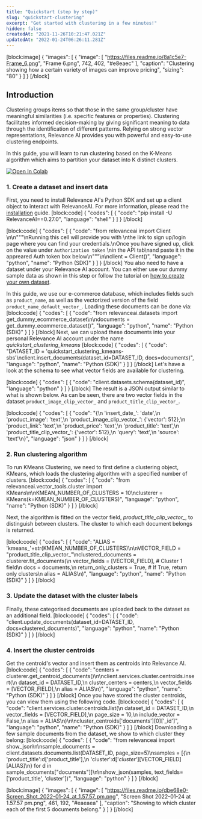 ```yaml
---
title: "Quickstart (step by step)"
slug: "quickstart-clustering"
excerpt: "Get started with clustering in a few minutes!"
hidden: false
createdAt: "2021-11-26T10:21:47.021Z"
updatedAt: "2022-01-24T06:26:11.281Z"
---
```

[block:image]
{
  "images": [
    {
      "image": [
        "https://files.readme.io/8a1c5e7-Frame_6.png",
        "Frame 6.png",
        742,
        402,
        "#e8eaec"
      ],
      "caption": "Clustering showing how a certain variety of images can improve pricing",
      "sizing": "80"
    }
  ]
}
[/block]
## Introduction

Clustering groups items so that those in the same group/cluster have meaningful similarities (i.e. specific features or properties). Clustering facilitates informed decision-making by giving significant meaning to data through the identification of different patterns. Relying on strong vector representations, Relevance AI provides you with powerful and easy-to-use clustering endpoints.

In this guide, you will learn to run clustering based on the K-Means algorithm which aims to partition your dataset into K distinct clusters.

[![Open In Colab](https://colab.research.google.com/assets/colab-badge.svg)](https://colab.research.google.com/drive/15fXlU8hGQ6oysCJEbAlIjtJGkTaCNlT-?usp=sharing)

### 1. Create a dataset and insert data

First, you need to install Relevance AI's Python SDK and set up a client object to interact with RelevanceAI. For more information, please read the [installation](doc:installation) guide.
[block:code]
{
  "codes": [
    {
      "code": "pip install -U RelevanceAI==0.27.0",
      "language": "shell"
    }
  ]
}
[/block]

[block:code]
{
  "codes": [
    {
      "code": "from relevanceai import Client \n\n\"\"\"\nRunning this cell will provide you with \nthe link to sign up/login page where you can find your credentials.\nOnce you have signed up, click on the value under `Authorization token` \nin the API tab\nand paste it in the appreared Auth token box below\n\"\"\"\n\nclient = Client()",
      "language": "python",
      "name": "Python (SDK)"
    }
  ]
}
[/block]
You also need to have a dataset under your Relevance AI account. You can either use our dummy sample data as shown in this step or follow the tutorial on [how to create your own dataset](https://docs.relevance.ai/docs/creating-a-dataset-prerequisites).

In this guide, we use our e-commerce database, which includes fields such as `product_name`, as well as the vectorized version of the field `product_name_default_vector_`. Loading these documents can be done via:
[block:code]
{
  "codes": [
    {
      "code": "from relevanceai.datasets import get_dummy_ecommerce_dataset\n\ndocuments = get_dummy_ecommerce_dataset()",
      "language": "python",
      "name": "Python (SDK)"
    }
  ]
}
[/block]
Next, we can upload these documents into your personal Relevance AI account under the name *quickstart_clustering_kmeans*
[block:code]
{
  "codes": [
    {
      "code": "DATASET_ID = 'quickstart_clustering_kmeans-sbs'\nclient.insert_documents(dataset_id=DATASET_ID, docs=documents)",
      "language": "python",
      "name": "Python (SDK)"
    }
  ]
}
[/block]
Let's have a look at the schema to see what vector fields are available for clustering.

[block:code]
{
  "codes": [
    {
      "code": "client.datasets.schema(dataset_id)",
      "language": "python"
    }
  ]
}
[/block]
The result is a JSON output similar to what is shown below. As can be seen, there are two vector fields in the dataset `product_image_clip_vector_` and `product_title_clip_vector_`.

[block:code]
{
  "codes": [
    {
      "code": "{\n 'insert_date_': 'date',\n 'product_image': 'text',\n 'product_image_clip_vector_': {'vector': 512},\n 'product_link': 'text',\n 'product_price': 'text',\n 'product_title': 'text',\n 'product_title_clip_vector_': {'vector': 512},\n 'query': 'text',\n 'source': 'text'\n}",
      "language": "json"
    }
  ]
}
[/block]
### 2. Run clustering algorithm

To run KMeans Clustering, we need to first define a clustering object, KMeans, which loads the clustering algorithm with a specified number of clusters.
[block:code]
{
  "codes": [
    {
      "code": "from relevanceai.vector_tools.cluster import KMeans\n\nKMEAN_NUMBER_OF_CLUSTERS = 10\nclusterer = KMeans(k=KMEAN_NUMBER_OF_CLUSTERS)",
      "language": "python",
      "name": "Python (SDK)"
    }
  ]
}
[/block]

Next, the algorithm is fitted on the vector field, *product_title_clip_vector_*, to distinguish between clusters. The cluster to which each document belongs is returned.

[block:code]
{
  "codes": [
    {
      "code": "ALIAS = 'kmeans_'+str(KMEAN_NUMBER_OF_CLUSTERS)\n\nVECTOR_FIELD = \"product_title_clip_vector_\"\nclustered_documents = clusterer.fit_documents(\n    vector_fields = [VECTOR_FIELD], # Cluster 1 field\n    docs = documents,\n    return_only_clusters = True, # If True, return only clusters\n    alias = ALIAS\n)",
      "language": "python",
      "name": "Python (SDK)"
    }
  ]
}
[/block]
### 3. Update the dataset with the cluster labels

Finally, these categorised documents are uploaded back to the dataset as an additional field.
[block:code]
{
  "codes": [
    {
      "code": "client.update_documents(dataset_id=DATASET_ID, docs=clustered_documents)",
      "language": "python",
      "name": "Python (SDK)"
    }
  ]
}
[/block]
### 4. Insert the cluster centroids

Get the centroid's vector and insert them as centroids into Relevance AI.
[block:code]
{
  "codes": [
    {
      "code": "centers = clusterer.get_centroid_documents()\n\nclient.services.cluster.centroids.insert(\n    dataset_id = DATASET_ID,\n    cluster_centers = centers,\n    vector_fields = [VECTOR_FIELD],\n    alias = ALIAS\n)",
      "language": "python",
      "name": "Python (SDK)"
    }
  ]
}
[/block]
Once you have stored the cluster centroids, you can view them using the following code.
[block:code]
{
  "codes": [
    {
      "code": "client.services.cluster.centroids.list(\n    dataset_id = DATASET_ID,\n    vector_fields = [VECTOR_FIELD],\n    page_size = 10,\n    include_vector = False,\n    alias = ALIAS\n)\n\ncluster_centroids['documents'][0]['_id']",
      "language": "python",
      "name": "Python (SDK)"
    }
  ]
}
[/block]
Downloading a few sample documents from the dataset, we show to which cluster they belong:
[block:code]
{
  "codes": [
    {
      "code": "from relevanceai import show_json\n\nsample_documents = client.datasets.documents.list(DATASET_ID, page_size=5)\nsamples = [{\n    'product_title':d['product_title'],\n    'cluster':d['_cluster_'][VECTOR_FIELD][ALIAS]\n} for d in sample_documents[\"documents\"]]\n\nshow_json(samples, text_fields=['product_title', 'cluster'])",
      "language": "python"
    }
  ]
}
[/block]

[block:image]
{
  "images": [
    {
      "image": [
        "https://files.readme.io/dbe68e0-Screen_Shot_2022-01-24_at_1.57.57_pm.png",
        "Screen Shot 2022-01-24 at 1.57.57 pm.png",
        461,
        192,
        "#eaeaea"
      ],
      "caption": "Showing to which cluster each of the first 5 documents belong."
    }
  ]
}
[/block]